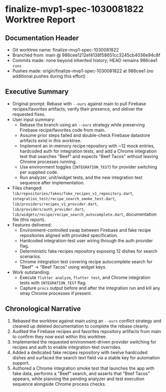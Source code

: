 # finalize-mvp1-spec-1030081822 Worktree Report

## Documentation Header
- Git worktree name: finalize-mvp1-spec-1030081822
- Branched from: main @ 986cee1212ef4138f58651cc3245cb4036e94c8f
- Commits made: none beyond inherited history; HEAD remains 986cee1 `runs`
- Pushes made: origin/finalize-mvp1-spec-1030081822 at 986cee1 (no additional pushes during this effort)

## Executive Summary
- Original prompt: Rebase with `--ours` against main to pull Firebase recipes/favorites artifacts, verify their presence, and deliver the requested fixes.
- User input summary:
  - Rebase the branch using an `--ours` strategy while preserving Firebase recipe/favorites code from main.
  - Assume prior steps failed and double-check Firebase datastore artifacts exist in this worktree.
  - Implement an in-memory recipe repository with ~12 mock entries, hardcoded auth for integration tests, and add a Chrome integration test that searches "Beef" and expects "Beef Tacos" without leaving Chrome processes running.
  - Use environment toggles (`INTEGRATION_TEST`) for provider switching per supplied code.
  - Run analyzer, unit/widget tests, and the new integration test sequence after implementation.
- Files changed: `lib/repositories/fakes/fake_recipes_v1_repository.dart`, `integration_test/recipe_search_smoke_test.dart`, `lib/providers/recipes_v1_provider.dart`, `lib/providers/auth_provider.dart`, `lib/widgets/recipe/recipe_search_autocomplete.dart`, documentation file (this report).
- Features delivered:
  - Environment-controlled swap between Firebase and fake recipe repositories aligned with provided specification.
  - Hardcoded integration-test user wiring through the auth provider flag.
  - Deterministic fake recipes repository exposing 12 dishes for search scenarios.
  - Chrome integration test covering recipe autocomplete search for "Beef" → "Beef Tacos" using widget keys.
- Work outstanding:
  - Execute `flutter analyze`, `flutter test`, and Chrome integration tests with `INTEGRATION_TEST` flag.
  - Capture `procs` output before and after the integration run and kill any stray Chrome processes if present.

## Chronological Narrative
1. Rebased the worktree against main using an `--ours` conflict strategy and cleaned up deleted documentation to complete the rebase cleanly.
2. Audited the Firebase recipes and favorites repository artifacts from main to confirm they now exist within this worktree.
3. Implemented the requested environment-driven provider switching for recipes and auth to enable integration-test overrides.
4. Added a dedicated fake recipes repository with twelve hardcoded dishes and surfaced the search text field via a stable key for automation support.
5. Authored a Chrome integration smoke test that launches the app with fake data, performs a "Beef" search, and asserts that "Beef Tacos" appears, while planning the pending analyzer and test execution sequence alongside Chrome process checks.